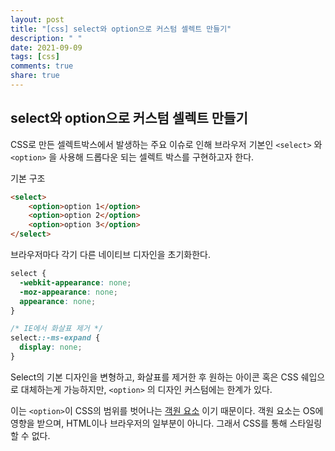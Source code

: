 ```yaml
---
layout: post
title: "[css] select와 option으로 커스텀 셀렉트 만들기"
description: " "
date: 2021-09-09
tags: [css]
comments: true
share: true
---
```


## select와 option으로 커스텀 셀렉트 만들기

 CSS로 만든 셀렉트박스에서 발생하는 주요 이슈로 인해 브라우저 기본인 `<select>` 와 `<option>` 을 사용해 드롭다운 되는 셀렉트 박스를 구현하고자 한다.

기본 구조

```html
<select>
	<option>option 1</option>
	<option>option 2</option>
	<option>option 3</option>
</select>
```

브라우저마다 각기 다른 네이티브 디자인을 초기화한다.

```css
select {
  -webkit-appearance: none;
  -moz-appearance: none;
  appearance: none;
}

/* IE에서 화살표 제거 */
select::-ms-expand {
  display: none;
}
```

 Select의 기본 디자인을 변형하고, 화살표를 제거한 후 원하는 아이콘 혹은 CSS 쉐입으로 대체하는게 가능하지만, `<option>` 의 디자인 커스텀에는 한계가 있다. 

 이는 `<option>`이 CSS의 범위를 벗어나는 [객원 요소](https://developer.mozilla.org/ko/docs/Web/CSS/Replaced_element) 이기 때문이다. 객원 요소는 OS에 영향을 받으며, HTML이나 브라우저의 일부분이 아니다. 그래서 CSS를 통해 스타일링할 수 없다.